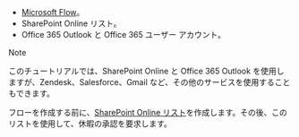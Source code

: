 * [Microsoft Flow](https://flow.microsoft.com)。
* SharePoint Online リスト。
* Office 365 Outlook と Office 365 ユーザー アカウント。

> [!NOTE]
> このチュートリアルでは、SharePoint Online と Office 365 Outlook を使用しますが、Zendesk、Salesforce、Gmail など、その他のサービスを使用することもできます。
> 
> 

フローを作成する前に、[SharePoint Online リスト](https://support.office.com/article/Training-Create-and-set-up-a-list-1DDC1F5A-A908-478B-BB6D-608F34B71F94)を作成します。その後、このリストを使用して、休暇の承認を要求します。

